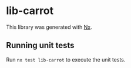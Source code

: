# lib-carrot

This library was generated with [Nx](https://nx.dev).

## Running unit tests

Run `nx test lib-carrot` to execute the unit tests.
